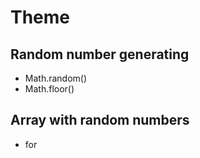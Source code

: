 # Theme

## Random number generating

- Math.random()
- Math.floor()

## Array with random numbers

- for